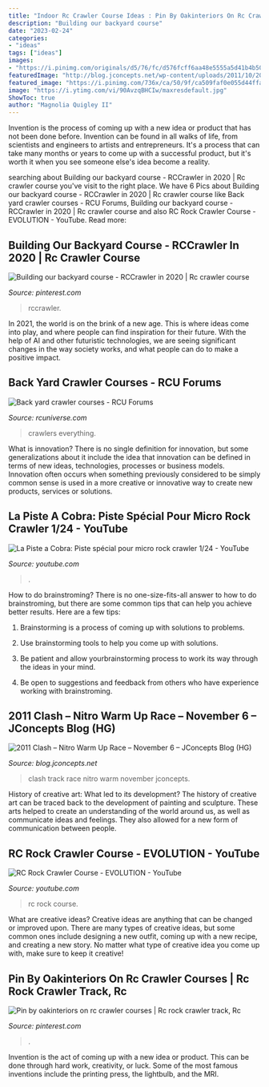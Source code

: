 ```yaml
---
title: "Indoor Rc Crawler Course Ideas : Pin By Oakinteriors On Rc Crawler Courses"
description: "Building our backyard course"
date: "2023-02-24"
categories:
- "ideas"
tags: ["ideas"]
images:
- "https://i.pinimg.com/originals/d5/76/fc/d576fcff6aa48e5555a5d41b4b50158f.jpg"
featuredImage: "http://blog.jconcepts.net/wp-content/uploads/2011/10/2011-CLASH-Track.jpg"
featured_image: "https://i.pinimg.com/736x/ca/50/9f/ca509faf0e055d44ffa9f9564e24e122.jpg"
image: "https://i.ytimg.com/vi/90AvzqBHCIw/maxresdefault.jpg"
ShowToc: true
author: "Magnolia Quigley II"
---
```



Invention is the process of coming up with a new idea or product that has not been done before. Invention can be found in all walks of life, from scientists and engineers to artists and entrepreneurs. It's a process that can take many months or years to come up with a successful product, but it's worth it when you see someone else's idea become a reality.

	

		
searching about Building our backyard course - RCCrawler in 2020 | Rc crawler course you've visit to the right place. We have 6 Pics about Building our backyard course - RCCrawler in 2020 | Rc crawler course like Back yard crawler courses - RCU Forums, Building our backyard course - RCCrawler in 2020 | Rc crawler course and also RC Rock Crawler Course - EVOLUTION - YouTube. Read more:
		
    
## Building Our Backyard Course - RCCrawler In 2020 | Rc Crawler Course

<img loading=lazy src="https://i.pinimg.com/originals/d5/76/fc/d576fcff6aa48e5555a5d41b4b50158f.jpg" onerror="this.onerror=null;this.src='https://tse3.mm.bing.net/th?id=OIP.fAfrAmfAm59_5mP0FqpIBgHaJ4&amp;pid=15.1';" alt="Building our backyard course - RCCrawler in 2020 | Rc crawler course">

_Source: pinterest.com_

>rccrawler. 

	

In 2021, the world is on the brink of a new age. This is where ideas come into play, and where people can find inspiration for their future. With the help of AI and other futuristic technologies, we are seeing significant changes in the way society works, and what people can do to make a positive impact.

    
## Back Yard Crawler Courses - RCU Forums

<img loading=lazy src="https://www.rcuniverse.com/forum/attachment.php?attachmentid=2144542" onerror="this.onerror=null;this.src='https://tse1.mm.bing.net/th?id=OIP.uhLfRtAwSUZJiDQp8VbLhgHaFj&amp;pid=15.1';" alt="Back yard crawler courses - RCU Forums">

_Source: rcuniverse.com_

>crawlers everything. 

	

What is innovation?
There is no single definition for innovation, but some generalizations about it include the idea that innovation can be defined in terms of new ideas, technologies, processes or business models. Innovation often occurs when something previously considered to be simply common sense is used in a more creative or innovative way to create new products, services or solutions.

    
## La Piste A Cobra: Piste Spécial Pour Micro Rock Crawler 1/24 - YouTube

<img loading=lazy src="https://i.ytimg.com/vi/2hTFE2L4yCE/hqdefault.jpg" onerror="this.onerror=null;this.src='https://tse3.mm.bing.net/th?id=OIP.aY1s0h1a99NBSvCIHAsLbgHaFj&amp;pid=15.1';" alt="La Piste a Cobra: Piste spécial pour micro rock crawler 1/24 - YouTube">

_Source: youtube.com_

>. 

	

How to do brainstroming?
There is no one-size-fits-all answer to how to do brainstroming, but there are some common tips that can help you achieve better results. Here are a few tips:
1. Brainstorming is a process of coming up with solutions to problems.

2. Use brainstorming tools to help you come up with solutions.

3. Be patient and allow yourbrainstorming process to work its way through the ideas in your mind.

4. Be open to suggestions and feedback from others who have experience working with brainstroming.

    
## 2011 Clash – Nitro Warm Up Race – November 6 – JConcepts Blog (HG)

<img loading=lazy src="http://blog.jconcepts.net/wp-content/uploads/2011/10/2011-CLASH-Track.jpg" onerror="this.onerror=null;this.src='https://tse1.mm.bing.net/th?id=OIP.LYCl2MnhKz46b8eRxj1VMwHaEy&amp;pid=15.1';" alt="2011 Clash – Nitro Warm Up Race – November 6 – JConcepts Blog (HG)">

_Source: blog.jconcepts.net_

>clash track race nitro warm november jconcepts. 

	

History of creative art: What led to its development?
The history of creative art can be traced back to the development of painting and sculpture. These arts helped to create an understanding of the world around us, as well as communicate ideas and feelings. They also allowed for a new form of communication between people.

    
## RC Rock Crawler Course - EVOLUTION - YouTube

<img loading=lazy src="https://i.ytimg.com/vi/90AvzqBHCIw/maxresdefault.jpg" onerror="this.onerror=null;this.src='https://tse4.mm.bing.net/th?id=OIP.xjqPhGdWXomg2NF4B_X0lgHaEK&amp;pid=15.1';" alt="RC Rock Crawler Course - EVOLUTION - YouTube">

_Source: youtube.com_

>rc rock course. 

	

What are creative ideas?
Creative ideas are anything that can be changed or improved upon. There are many types of creative ideas, but some common ones include designing a new outfit, coming up with a new recipe, and creating a new story. No matter what type of creative idea you come up with, make sure to keep it creative!

    
## Pin By Oakinteriors On Rc Crawler Courses | Rc Rock Crawler Track, Rc

<img loading=lazy src="https://i.pinimg.com/736x/ca/50/9f/ca509faf0e055d44ffa9f9564e24e122.jpg" onerror="this.onerror=null;this.src='https://tse3.mm.bing.net/th?id=OIP.s7WYl4gB5YTqNeeaLa0FXAHaFj&amp;pid=15.1';" alt="Pin by oakinteriors on rc crawler courses | Rc rock crawler track, Rc">

_Source: pinterest.com_

>. 

	

Invention is the act of coming up with a new idea or product. This can be done through hard work, creativity, or luck. Some of the most famous inventions include the printing press, the lightbulb, and the MRI.


